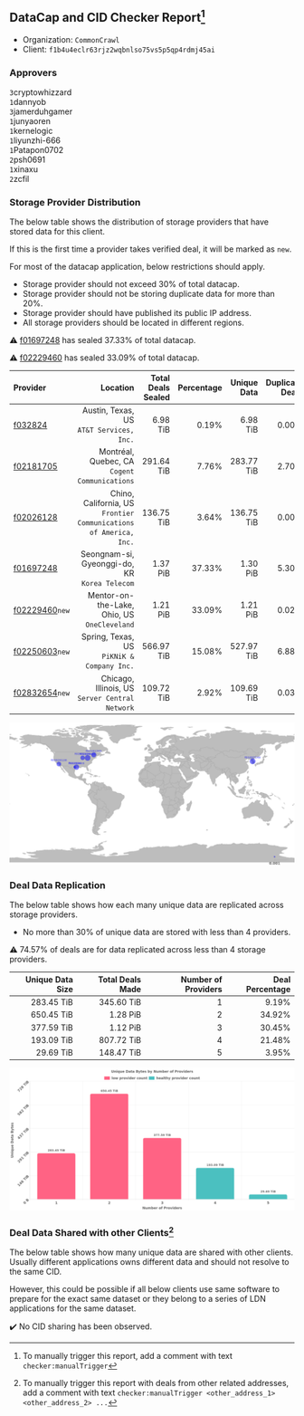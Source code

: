 ## DataCap and CID Checker Report[^1]
 - Organization: `CommonCrawl`
 - Client: `f1b4u4eclr63rjz2wqbnlso75vs5p5qp4rdmj45ai`
### Approvers
`3`cryptowhizzard<br/>`1`dannyob<br/>`3`jamerduhgamer<br/>`1`junyaoren<br/>`1`kernelogic<br/>`1`liyunzhi-666<br/>`1`Patapon0702<br/>`2`psh0691<br/>`1`xinaxu<br/>`2`zcfil


### Storage Provider Distribution
The below table shows the distribution of storage providers that have stored data for this client.

If this is the first time a provider takes verified deal, it will be marked as `new`.

For most of the datacap application, below restrictions should apply.
 - Storage provider should not exceed 30% of total datacap.
 - Storage provider should not be storing duplicate data for more than 20%.
 - Storage provider should have published its public IP address.
 - All storage providers should be located in different regions.

⚠️ [f01697248](https://filfox.info/en/address/f01697248) has sealed 37.33% of total datacap.

⚠️ [f02229460](https://filfox.info/en/address/f02229460) has sealed 33.09% of total datacap.

| Provider                                                    |                                                             Location | Total Deals Sealed | Percentage | Unique Data | Duplicate Deals |
| :---------------------------------------------------------- | -------------------------------------------------------------------: | -----------------: | ---------: | ----------: | --------------: |
| [f032824](https://filfox.info/en/address/f032824)           |                          Austin, Texas, US<br/>`AT&T Services, Inc.` |           6.98 TiB |      0.19% |    6.98 TiB |           0.00% |
| [f02181705](https://filfox.info/en/address/f02181705)       |                     Montréal, Quebec, CA<br/>`Cogent Communications` |         291.64 TiB |      7.76% |  283.77 TiB |           2.70% |
| [f02026128](https://filfox.info/en/address/f02026128)       | Chino, California, US<br/>`Frontier Communications of America, Inc.` |         136.75 TiB |      3.64% |  136.75 TiB |           0.00% |
| [f01697248](https://filfox.info/en/address/f01697248)       |                     Seongnam-si, Gyeonggi-do, KR<br/>`Korea Telecom` |           1.37 PiB |     37.33% |    1.30 PiB |           5.30% |
| [f02229460](https://filfox.info/en/address/f02229460)`new`  |                      Mentor-on-the-Lake, Ohio, US<br/>`OneCleveland` |           1.21 PiB |     33.09% |    1.21 PiB |           0.02% |
| [f02250603](https://filfox.info/en/address/f02250603)`new`  |                        Spring, Texas, US<br/>`PiKNiK & Company Inc.` |         566.97 TiB |     15.08% |  527.97 TiB |           6.88% |
| [f02832654](https://filfox.info/en/address/f02832654)`new`  |                   Chicago, Illinois, US<br/>`Server Central Network` |         109.72 TiB |      2.92% |  109.69 TiB |           0.03% |

<img src="https://raw.githubusercontent.com/data-preservation-programs/filplus-checker-assets/main/filecoin-project/filecoin-plus-large-datasets/issues/2040/1701163463121.png"/>

### Deal Data Replication
The below table shows how each many unique data are replicated across storage providers.

- No more than 30% of unique data are stored with less than 4 providers.

⚠️ 74.57% of deals are for data replicated across less than 4 storage providers.

| Unique Data Size | Total Deals Made | Number of Providers | Deal Percentage |
| ---------------: | ---------------: | ------------------: | --------------: |
|       283.45 TiB |       345.60 TiB |                   1 |           9.19% |
|       650.45 TiB |         1.28 PiB |                   2 |          34.92% |
|       377.59 TiB |         1.12 PiB |                   3 |          30.45% |
|       193.09 TiB |       807.72 TiB |                   4 |          21.48% |
|        29.69 TiB |       148.47 TiB |                   5 |           3.95% |

<img src="https://raw.githubusercontent.com/data-preservation-programs/filplus-checker-assets/main/filecoin-project/filecoin-plus-large-datasets/issues/2040/1701163464109.png"/>

### Deal Data Shared with other Clients[^3]
The below table shows how many unique data are shared with other clients.
Usually different applications owns different data and should not resolve to the same CID.

However, this could be possible if all below clients use same software to prepare for the exact same dataset or they belong to a series of LDN applications for the same dataset.

✔️ No CID sharing has been observed.

[^1]: To manually trigger this report, add a comment with text `checker:manualTrigger`

[^2]: Deals from those addresses are combined into this report as they are specified with `checker:manualTrigger`

[^3]: To manually trigger this report with deals from other related addresses, add a comment with text `checker:manualTrigger <other_address_1> <other_address_2> ...`
